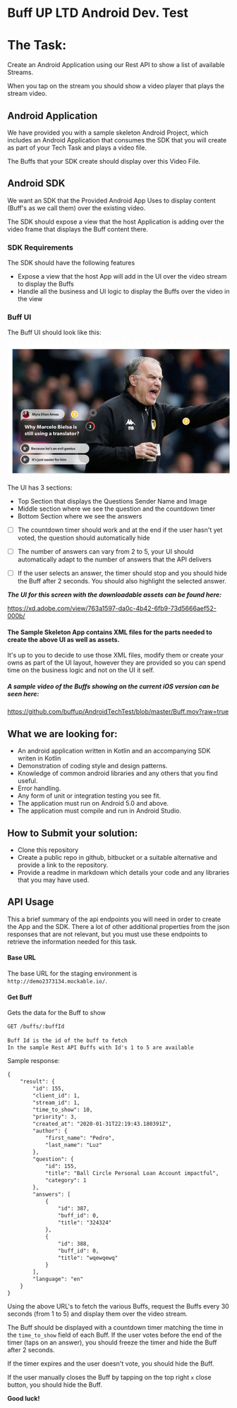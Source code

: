 # Buff UP LTD Android Dev. Test

# The Task:

Create an Android Application using our Rest API to show a list of available Streams.

When you tap on the stream you should show a video player that plays the stream video.



## Android Application

We have provided you with a sample skeleton Android Project, which includes an Android Application that consumes the SDK that you will create as part of your Tech Task and plays a video file.

The Buffs that your SDK create should display over this Video File.



## Android SDK

We want an SDK that the Provided Android App Uses to display content (Buff's as we call them) over the existing video.

The SDK should expose a view that the host Application is adding over the video frame that displays the Buff content there.



### SDK Requirements

The SDK should have the following features

- Expose a view that the host App will add in the UI over the video stream to display the Buffs
- Handle all the business and UI logic to display the Buffs over the video in the view



### Buff UI

The Buff UI should look like this:

![Buff](Buff.png)



The UI has 3 sections:

- Top Section that displays the Questions Sender Name and Image
- Middle section where we see the question and the countdown timer
- Bottom Section where we see the answers

- [ ] The countdown timer should work and at the end if the user hasn't yet voted, the question should automatically hide

- [ ] The number of answers can vary from 2 to 5, your UI should automatically adapt to the number of answers that the API delivers

- [ ] If the user selects an answer, the timer should stop and you should hide the Buff after 2 seconds. You should also highlight the selected answer.


***The UI for this screen with the downloadable assets can be found here:***

https://xd.adobe.com/view/763a1597-da0c-4b42-6fb9-73d5666aef52-000b/

#### The Sample Skeleton App contains XML files for the parts needed to create the above UI as well as assets.

It's up to you to decide to use those XML files, modify them or create your owns as part of the UI layout, however they are provided so you can spend time on the business logic and not on the UI it self.

##### A sample video of the Buffs showing on the current iOS version can be seen here:

https://github.com/buffup/AndroidTechTest/blob/master/Buff.mov?raw=true

## What we are looking for:

- An android application written in Kotlin and an accompanying SDK writen in Kotlin 
- Demonstration of coding style and design patterns.
- Knowledge of common android libraries and any others that you find useful.
- Error handling.
- Any form of unit or integration testing you see fit.
- The application must run on Android 5.0 and above.
- The application must compile and run in Android Studio.

## How to Submit your solution:

- Clone this repository
- Create a public repo in github, bitbucket or a suitable alternative and provide a link to the repository.
- Provide a readme in markdown which details your code and any libraries that you may have used.

## API Usage

This a brief summary of the api endpoints you will need in order to create the App and the SDK. There a lot of other additional properties from the json responses that are not relevant, but you must use these endpoints to retrieve the information needed for this task.

#### Base URL

The base URL for the staging environment is `http://demo2373134.mockable.io/`. 

#### Get  Buff

Gets the data for the Buff to show

```
GET /buffs/:buffId

Buff Id is the id of the buff to fetch
In the sample Rest API Buffs with Id's 1 to 5 are available
```

Sample response:

```
{
    "result": {
        "id": 155,
        "client_id": 1,
        "stream_id": 1,
        "time_to_show": 10,
        "priority": 3,
        "created_at": "2020-01-31T22:19:43.180391Z",
        "author": {
            "first_name": "Pedro",
            "last_name": "Luz"
        },
        "question": {
            "id": 155,
            "title": "Ball Circle Personal Loan Account impactful",
            "category": 1
        },
        "answers": [
            {
                "id": 387,
                "buff_id": 0,
                "title": "324324"
            },
            {
                "id": 388,
                "buff_id": 0,
                "title": "wqewqewq"
            }
        ],
        "language": "en"
    }
}
```

Using the above URL's to fetch the various Buffs, request the Buffs every 30 seconds (from 1 to 5) and display them over the video stream.

The Buff should be displayed with a countdown timer matching the time in the `time_to_show` field of each Buff.
If the user votes before the end of the timer (taps on an answer), you should freeze the timer and hide the Buff after 2 seconds.

If the timer expires and the user doesn't vote, you should hide the Buff.

If the user manually closes the Buff by tapping on the top right `x` close button, you should hide the Buff.



**Good luck!**
